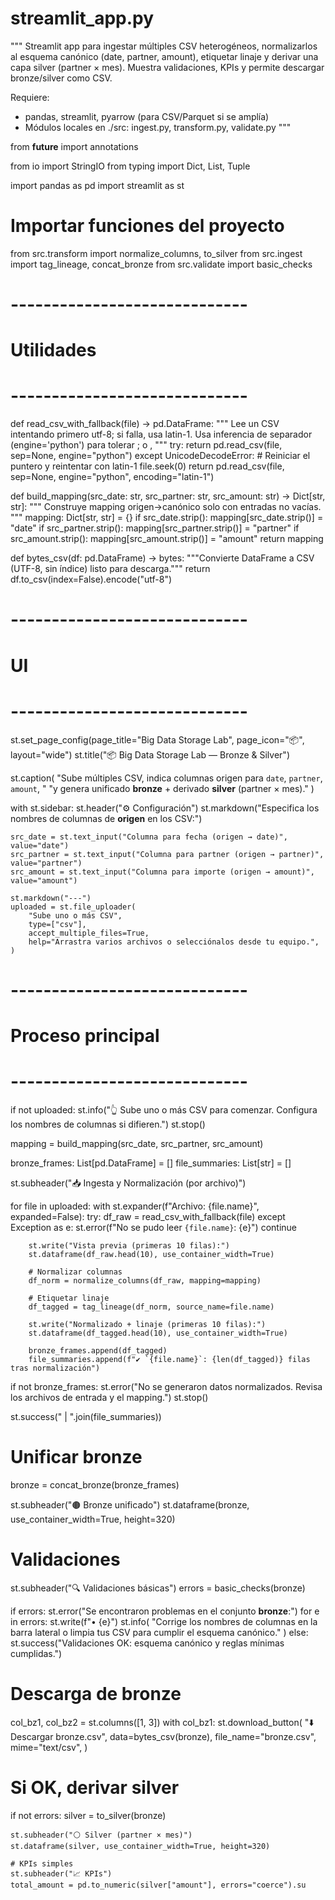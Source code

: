 # streamlit_app.py
"""
Streamlit app para ingestar múltiples CSV heterogéneos, normalizarlos al
esquema canónico (date, partner, amount), etiquetar linaje y derivar una
capa silver (partner × mes). Muestra validaciones, KPIs y permite descargar
bronze/silver como CSV.

Requiere:
- pandas, streamlit, pyarrow (para CSV/Parquet si se amplía)
- Módulos locales en ./src: ingest.py, transform.py, validate.py
"""

from __future__ import annotations

from io import StringIO
from typing import Dict, List, Tuple

import pandas as pd
import streamlit as st

# Importar funciones del proyecto
from src.transform import normalize_columns, to_silver
from src.ingest import tag_lineage, concat_bronze
from src.validate import basic_checks


# -----------------------------
# Utilidades
# -----------------------------
def read_csv_with_fallback(file) -> pd.DataFrame:
    """
    Lee un CSV intentando primero utf-8; si falla, usa latin-1.
    Usa inferencia de separador (engine='python') para tolerar ; o ,
    """
    try:
        return pd.read_csv(file, sep=None, engine="python")
    except UnicodeDecodeError:
        # Reiniciar el puntero y reintentar con latin-1
        file.seek(0)
        return pd.read_csv(file, sep=None, engine="python", encoding="latin-1")


def build_mapping(src_date: str, src_partner: str, src_amount: str) -> Dict[str, str]:
    """
    Construye mapping origen->canónico solo con entradas no vacías.
    """
    mapping: Dict[str, str] = {}
    if src_date.strip():
        mapping[src_date.strip()] = "date"
    if src_partner.strip():
        mapping[src_partner.strip()] = "partner"
    if src_amount.strip():
        mapping[src_amount.strip()] = "amount"
    return mapping


def bytes_csv(df: pd.DataFrame) -> bytes:
    """Convierte DataFrame a CSV (UTF-8, sin índice) listo para descarga."""
    return df.to_csv(index=False).encode("utf-8")


# -----------------------------
# UI
# -----------------------------
st.set_page_config(page_title="Big Data Storage Lab", page_icon="📦", layout="wide")
st.title("📦 Big Data Storage Lab — Bronze & Silver")

st.caption(
    "Sube múltiples CSV, indica columnas origen para `date`, `partner`, `amount`, "
    "y genera unificado **bronze** + derivado **silver** (partner × mes)."
)

with st.sidebar:
    st.header("⚙️ Configuración")
    st.markdown("Especifica los nombres de columnas de **origen** en los CSV:")

    src_date = st.text_input("Columna para fecha (origen → date)", value="date")
    src_partner = st.text_input("Columna para partner (origen → partner)", value="partner")
    src_amount = st.text_input("Columna para importe (origen → amount)", value="amount")

    st.markdown("---")
    uploaded = st.file_uploader(
        "Sube uno o más CSV",
        type=["csv"],
        accept_multiple_files=True,
        help="Arrastra varios archivos o selecciónalos desde tu equipo.",
    )

# -----------------------------
# Proceso principal
# -----------------------------
if not uploaded:
    st.info("👆 Sube uno o más CSV para comenzar. Configura los nombres de columnas si difieren.")
    st.stop()

mapping = build_mapping(src_date, src_partner, src_amount)

bronze_frames: List[pd.DataFrame] = []
file_summaries: List[str] = []

st.subheader("📥 Ingesta y Normalización (por archivo)")

for file in uploaded:
    with st.expander(f"Archivo: {file.name}", expanded=False):
        try:
            df_raw = read_csv_with_fallback(file)
        except Exception as e:
            st.error(f"No se pudo leer `{file.name}`: {e}")
            continue

        st.write("Vista previa (primeras 10 filas):")
        st.dataframe(df_raw.head(10), use_container_width=True)

        # Normalizar columnas
        df_norm = normalize_columns(df_raw, mapping=mapping)

        # Etiquetar linaje
        df_tagged = tag_lineage(df_norm, source_name=file.name)

        st.write("Normalizado + linaje (primeras 10 filas):")
        st.dataframe(df_tagged.head(10), use_container_width=True)

        bronze_frames.append(df_tagged)
        file_summaries.append(f"✔️ `{file.name}`: {len(df_tagged)} filas tras normalización")

if not bronze_frames:
    st.error("No se generaron datos normalizados. Revisa los archivos de entrada y el mapping.")
    st.stop()

st.success(" | ".join(file_summaries))

# Unificar bronze
bronze = concat_bronze(bronze_frames)

st.subheader("🟤 Bronze unificado")
st.dataframe(bronze, use_container_width=True, height=320)

# Validaciones
st.subheader("🔍 Validaciones básicas")
errors = basic_checks(bronze)

if errors:
    st.error("Se encontraron problemas en el conjunto **bronze**:")
    for e in errors:
        st.write(f"• {e}")
    st.info(
        "Corrige los nombres de columnas en la barra lateral o limpia tus CSV para cumplir el esquema canónico."
    )
else:
    st.success("Validaciones OK: esquema canónico y reglas mínimas cumplidas.")

# Descarga de bronze
col_bz1, col_bz2 = st.columns([1, 3])
with col_bz1:
    st.download_button(
        "⬇️ Descargar bronze.csv",
        data=bytes_csv(bronze),
        file_name="bronze.csv",
        mime="text/csv",
    )

# Si OK, derivar silver
if not errors:
    silver = to_silver(bronze)

    st.subheader("⚪ Silver (partner × mes)")
    st.dataframe(silver, use_container_width=True, height=320)

    # KPIs simples
    st.subheader("📈 KPIs")
    total_amount = pd.to_numeric(silver["amount"], errors="coerce").su
